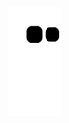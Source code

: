  ![Snake animation](https://github.com/Joallisson/Joallisson/blob/output/github-contribution-grid-snake.svg)
